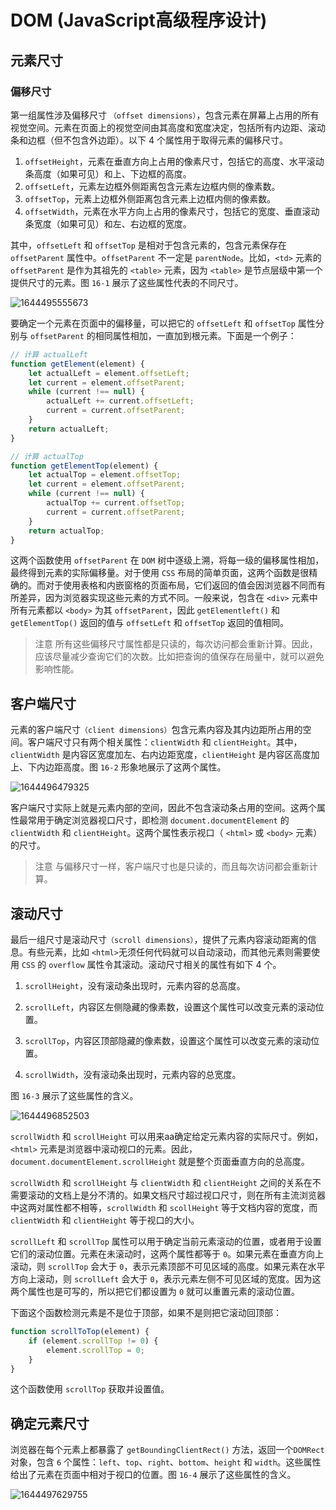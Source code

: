 # DOM (JavaScript高级程序设计)

## 元素尺寸

### 偏移尺寸

第一组属性涉及偏移尺寸 `（offset dimensions）`，包含元素在屏幕上占用的所有视觉空间。元素在页面上的视觉空间由其高度和宽度决定，包括所有内边距、滚动条和边框（但不包含外边距）。以下 4 个属性用于取得元素的偏移尺寸。

1. `offsetHeight`，元素在垂直方向上占用的像素尺寸，包括它的高度、水平滚动条高度（如果可见）和上、下边框的高度。
2. `offsetLeft`，元素左边框外侧距离包含元素左边框内侧的像素数。
3. `offsetTop`，元素上边框外侧距离包含元素上边框内侧的像素数。
4. `offsetWidth`，元素在水平方向上占用的像素尺寸，包括它的宽度、垂直滚动条宽度（如果可见）和左、右边框的宽度。

其中，`offsetLeft` 和 `offsetTop` 是相对于包含元素的，包含元素保存在 `offsetParent` 属性中。`offsetParent` 不一定是 `parentNode`。比如，`<td>` 元素的 `offsetParent` 是作为其祖先的 `<table>` 元素，因为 `<table>` 是节点层级中第一个提供尺寸的元素。图 `16-1` 展示了这些属性代表的不同尺寸。

![1644495555673](D:\projects\notes\JavaScript\assets\1644495555673.png)

要确定一个元素在页面中的偏移量，可以把它的 `offsetLeft` 和 `offsetTop` 属性分别与 `offsetParent`
的相同属性相加，一直加到根元素。下面是一个例子：

```javascript
// 计算 actualLeft
function getElement(element) {
	let actualLeft = element.offsetLeft;
	let current = element.offsetParent;
	while (current !== null) {
		actualLeft += current.offsetLeft;
		current = current.offsetParent;
	}
	return actualLeft;
}
```

```javascript
// 计算 actualTop
function getElementTop(element) {
	let actualTop = element.offsetTop;
	let current = element.offsetParent;
	while (current !== null) {
		actualTop += current.offsetTop;
		current = current.offsetParent;
	}
	return actualTop;
}

```

这两个函数使用 `offsetParent` 在 `DOM` 树中逐级上溯，将每一级的偏移属性相加，最终得到元素的实际偏移量。对于使用 `CSS` 布局的简单页面，这两个函数是很精确的。而对于使用表格和内嵌窗格的页面布局，它们返回的值会因浏览器不同而有所差异，因为浏览器实现这些元素的方式不同。一般来说，包含在 `<div>` 元素中所有元素都以 `<body>` 为其 `offsetParent`，因此 `getElementleft()` 和 `getElementTop()` 返回的值与 `offsetLeft` 和 `offsetTop` 返回的值相同。

> 注意 所有这些偏移尺寸属性都是只读的，每次访问都会重新计算。因此，应该尽量减少查询它们的次数。比如把查询的值保存在局量中，就可以避免影响性能。

## 客户端尺寸

元素的客户端尺寸`（client dimensions）`包含元素内容及其内边距所占用的空间。客户端尺寸只有两个相关属性：`clientWidth` 和 `clientHeight`。其中，`clientWidth` 是内容区宽度加左、右内边距宽度，`clientHeight` 是内容区高度加上、下内边距高度。图 `16-2` 形象地展示了这两个属性。

![1644496479325](D:\projects\notes\JavaScript\assets\1644496479325.png)

客户端尺寸实际上就是元素内部的空间，因此不包含滚动条占用的空间。这两个属性最常用于确定浏览器视口尺寸，即检测 `document.documentElement` 的 `clientWidth` 和 `clientHeight`。这两个属性表示视口（ `<html>` 或 `<body>` 元素）的尺寸。

> 注意 与偏移尺寸一样，客户端尺寸也是只读的，而且每次访问都会重新计算。

## 滚动尺寸

最后一组尺寸是滚动尺寸`（scroll dimensions）`，提供了元素内容滚动距离的信息。有些元素，比如 `<html>`无须任何代码就可以自动滚动，而其他元素则需要使用 `CSS` 的 `overflow` 属性令其滚动。滚动尺寸相关的属性有如下 4 个。

1. `scrollHeight`，没有滚动条出现时，元素内容的总高度。

2. `scrollLeft`，内容区左侧隐藏的像素数，设置这个属性可以改变元素的滚动位置。

3. `scrollTop`，内容区顶部隐藏的像素数，设置这个属性可以改变元素的滚动位置。

4. `scrollWidth`，没有滚动条出现时，元素内容的总宽度。

图 `16-3` 展示了这些属性的含义。

![1644496852503](D:\projects\notes\JavaScript\assets\1644496852503.png)

`scrollWidth` 和 `scrollHeight` 可以用来aa确定给定元素内容的实际尺寸。例如，`<html>` 元素是浏览器中滚动视口的元素。因此，`document.documentElement.scrollHeight` 就是整个页面垂直方向的总高度。

`scrollWidth` 和 `scrollHeight` 与 `clientWidth` 和 `clientHeight` 之间的关系在不需要滚动的文档上是分不清的。如果文档尺寸超过视口尺寸，则在所有主流浏览器中这两对属性都不相等，`scrollWidth` 和 `scollHeight` 等于文档内容的宽度，而 `clientWidth` 和 `clientHeight` 等于视口的大小。

`scrollLeft` 和 `scrollTop` 属性可以用于确定当前元素滚动的位置，或者用于设置它们的滚动位置。元素在未滚动时，这两个属性都等于 `0`。如果元素在垂直方向上滚动，则 `scrollTop` 会大于 `0`，表示元素顶部不可见区域的高度。如果元素在水平方向上滚动，则 `scrollLeft` 会大于 `0`，表示元素左侧不可见区域的宽度。因为这两个属性也是可写的，所以把它们都设置为 `0` 就可以重置元素的滚动位置。

下面这个函数检测元素是不是位于顶部，如果不是则把它滚动回顶部：

```javascript
function scrollToTop(element) {
    if (element.scrollTop != 0) {
    	element.scrollTop = 0;
    }
}
```

这个函数使用 `scrollTop` 获取并设置值。

## 确定元素尺寸

浏览器在每个元素上都暴露了 `getBoundingClientRect()` 方法，返回一个`DOMRect` 对象，包含 `6` 个属性：`left`、`top`、`right`、`bottom`、`height` 和 `width`。这些属性给出了元素在页面中相对于视口的位置。图 `16-4` 展示了这些属性的含义。

![1644497629755](D:\projects\notes\JavaScript\assets\1644497629755.png)